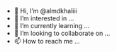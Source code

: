 - 👋 Hi, I’m @almdkhaliii
- 👀 I’m interested in ...
- 🌱 I’m currently learning ...
- 💞️ I’m looking to collaborate on ...
- 📫 How to reach me ...

<!---
almdkhaliii/almdkhaliii is a ✨ special ✨ repository because its `README.md` (this file) appears on your GitHub profile.
You can click the Preview link to take a look at your changes.
--->
